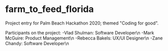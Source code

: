 # farm_to_feed_florida
Project entry for Palm Beach Hackathon 2020; themed "Coding for good".

Participants on the project:
-Vlad Shulman: Software Developer\n
-Mark McGuire: Product Management\n
-Rebecca Bakels: UX/UI Designer\n
-Zane Chandy: Software Developer\n
